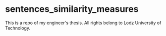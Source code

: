 sentences_similarity_measures
=============================

This is a repo of my engineer's thesis. All rights belong to Lodz University of Technology. 
